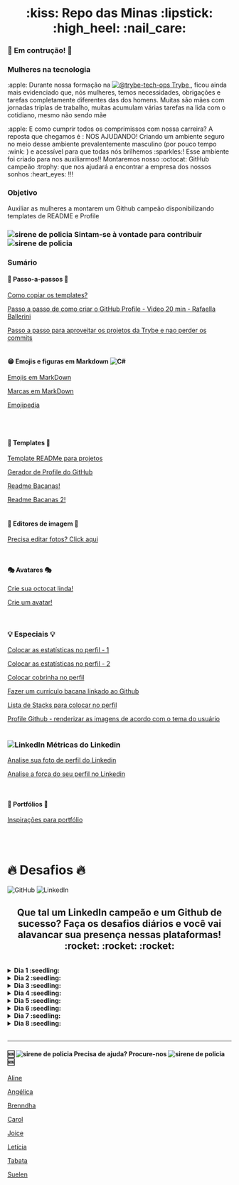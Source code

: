 <h1 align="center"> :kiss:  Repo das Minas  :lipstick:  :high_heel:  :nail_care: </h1> 

###  :construction:  Em contrução!  :construction:

### Mulheres na tecnologia

<p> :apple: Durante nossa formação na  <a href="https://www.betrybe.com/" target="_blank">
      <img src="https://avatars.githubusercontent.com/u/82593112?s=48&amp;v=4" width="24" height="24" alt="@trybe-tech-ops">
      Trybe
   </a>, ficou ainda mais evidenciado que, nós mulheres, temos necessidades, obrigações e tarefas completamente diferentes das dos homens. Muitas são mães com jornadas triplas de trabalho, muitas acumulam várias tarefas na lida com o cotidiano, mesmo não sendo mãe</p>
<p> :apple: E como cumprir todos os comprimissos com nossa carreira? A reposta que chegamos é : NOS AJUDANDO! 
 Criando um ambiente seguro no meio desse ambiente prevalentemente masculino (por pouco tempo :wink: ) e acessível para que todas nós brilhemos :sparkles:!
  Esse ambiente foi criado para nos auxiliarmos!! Montaremos nosso :octocat: GitHub campeão :trophy: que nos ajudará a encontrar a empresa dos nossos sonhos :heart_eyes: !!! </p>

### Objetivo

Auxiliar as mulheres a montarem um Github campeão disponibilizando templates de README e Profile



###  <img src="https://www.imagensanimadas.com/data/media/930/sirene-de-policia-imagem-animada-0004.gif" width="24" height="24" alt="sirene de policia" /> Sintam-se à vontade para contribuir <img src="https://www.imagensanimadas.com/data/media/930/sirene-de-policia-imagem-animada-0004.gif" width="24" height="24" alt="sirene de policia" /> 


 ### Sumário
 
 #### :feet: Passo-a-passos :feet:
 

<a href="https://github.com/onyrius/repo-das-mina/blob/f226203649794a35a1b7307b719031b63149c189/como-copiar-repo.md">Como copiar os templates?</a>  
      
<a href="https://www.youtube.com/watch?v=TsaLQAetPLU&list=PLhkO7OMKgT_rqwGYldqcFxyN4yjFgmDh8&index=4&ab_channel=RafaellaBallerini">Passo a passo de como criar o GitHub Profile - Video 20 min - Rafaella Ballerini</a>  

<a href="https://github.com/onyrius/repo-das-mina/blob/95fad25a448b0d75003ad6c41e68e33661304f27/nao-perca-seus-commits.md">Passo a passo para aproveitar os projetos da Trybe e nao perder os commits </a> <br/> <br/>
      
#### :grin: Emojis e figuras em Markdown ![C#](https://img.shields.io/badge/c%23-%23239120.svg?style=for-the-badge&logo=c-sharp&logoColor=white)
      
<a href="https://github.com/onyrius/repo-das-mina/blob/9a56c596b28926b16eb919ebdb7781bd6510a8f7/emojis.md"> Emojis em MarkDown  </a>

<a href="https://github.com/onyrius/markdown-badges"> Marcas em MarkDown </a> 

<a href="https://emojipedia.org/"> Emojipedia </a>

<br/> <br/>


      
#### :scroll: Templates :scroll:
      
 <a href="https://github.com/onyrius/repo-das-mina/blob/9a56c596b28926b16eb919ebdb7781bd6510a8f7/template-readme.md"> Template READMe para projetos  </a>
  
<a href="https://rahuldkjain.github.io/gh-profile-readme-generator/">Gerador de Profile do GitHub </a> 
      
<a href="https://github.com/matiassingers/awesome-readme">Readme Bacanas!</a>  
 
<a href="https://github.com/kautukkundan/Awesome-Profile-README-templates">Readme Bacanas 2!</a>
 <br/>
<br/>
      
 #### :wrench: Editores de imagem :wrench:
        
 <a href="https://pixlr.com/br/editor/">Precisa editar fotos? Click aqui</a>  <br/>
  
 <br/>
       
 ####  :performing_arts: Avatares  :performing_arts:
  
  <a href="https://myoctocat.com/build-your-octocat/"> Crie sua octocat linda!  </a> 
       
 <a href="https://www.bitmoji.com/"> Crie um avatar!  </a>
       
 <br/>  
       
  ###  :bulb: Especiais :bulb:
  
   <a href="https://github.com/anuraghazra/github-readme-stats">Colocar as estatísticas no perfil - 1</a>
  
  <a href="http://github-readme-streak-stats.herokuapp.com/demo/">Colocar as estatísticas no perfil - 2</a>
  
  <a href="https://dev.to/henriquelopes42/como-adicionar-o-snake-game-jogo-da-cobrinha-no-seu-perfil-do-github-40m2"> Colocar cobrinha no perfil</a>
  
  <a href="https://gitconnected.com/"> Fazer um currículo bacana linkado ao Github </a>
   
  <a href="https://github.com/tandpfun/skill-icons#readme">Lista de Stacks para colocar no perfil </a>
        
   <a href="https://www.stefanjudis.com/notes/how-to-define-dark-light-mode-images-in-github-markdown/"> Profile Github - renderizar as imagens de acordo com o tema do usuário </a>
    <br/>
    <br/>

  
 ### ![LinkedIn](https://img.shields.io/badge/linkedin-%230077B5.svg?style=for-the-badge&logo=linkedin&logoColor=white) Métricas do Linkedin 
   
 
   
   <a href="https://www.snappr.com/photo-analyzer/">Analise sua foto de perfil do Linkedin</a>
 
   <a href="http://linkedin.com/sales/ssi">Analise a força do seu perfil no Linkedin</a>
          
   <br/>
       
  #### :bust_in_silhouette: Portfólios :bust_in_silhouette:
     
 <a href="https://dev.to/gismo1337/interactive-portfolio-showcase-for-developers-4m97?signin=true#a"> Inspirações para portfólio </a>
  
 <br/><br/>
       
       
        
   # 🔥 Desafios 🔥      
   
   ![GitHub](https://img.shields.io/badge/github-%23121011.svg?style=for-the-badge&logo=github&logoColor=white) ![LinkedIn](https://img.shields.io/badge/linkedin-%230077B5.svg?style=for-the-badge&logo=linkedin&logoColor=white)
  <h2 align="center"> Que tal um LinkedIn campeão e um Github de sucesso? Faça os desafios diários e você vai alavancar sua presença nessas plataformas! :rocket: :rocket: :rocket:</h2>
<br/>

<details>
      
<summary><strong>Dia 1 :seedling:</strong></summary><br />

# Desafio diário | Adicionar foto, capa e título ![LinkedIn](https://img.shields.io/badge/linkedin-%230077B5.svg?style=for-the-badge&logo=linkedin&logoColor=white)

#### :seedling: Faça login e acesse o seu perfil clicando na sua foto e depois em visualizar perfil. <br/><br/>
<img src="./desafios-linkedin-github/dia-1/imagens/01.png"/><br/><br/>

#### :seedling: No seu perfil, clique no espaço para a foto e depois em adicionar foto. Existem as opções de fazer upload de uma foto ou tirar uma diretamente da sua webcam.
<img src="./desafios-linkedin-github/dia-1/imagens/02.png"/><br/><br/>


#### :seedling: Agora para a capa basta clicar no lápis circulado em laranja e escolher uma imagem. E no título no lápis circulado em azul.
<img src="./desafios-linkedin-github/dia-1/imagens/03.png" align="center"/><br/><br/>
_Há templates disponíveis no slack da Trybe que podemos usar e há também templates para linkedin no <a href="http://canva.com/">Canvas</a> (exemplo foto abaixo)_ <br/> 
<img src="./desafios-linkedin-github/dia-1/imagens/banner-linkedin-canvas.png"/><br/><br/>

#### :seedling: Uma ideia para o título é usar Estudante de Desenvolvimento Web Full Stack | Trybe - Turma XP. Basta digitar na área em vermelho e depois clicar em salvar.
<img src="./desafios-linkedin-github/dia-1/imagens/04.png"/><br/><br/>

## :seedling: Colaboradora: [Letícia Mayr](https://www.linkedin.com/in/leticia-mayr/) :green_heart:

</details>

<details>

<summary><strong>Dia 2 :seedling:</strong></summary><br />

# Desafio diário | Adicionar foto, nome, bio e localização ![GitHub](https://img.shields.io/badge/github-%23121011.svg?style=for-the-badge&logo=github&logoColor=white)

<img src="./desafios-linkedin-github/dia-2/imagens/01.png" /><br/><br/>
<img src="./desafios-linkedin-github/dia-2/imagens/02.png" /><br/><br/>
<img src="./desafios-linkedin-github/dia-2/imagens/03.png" /><br/><br/>
<img src="./desafios-linkedin-github/dia-2/imagens/04.png" /><br/><br/>
<img src="./desafios-linkedin-github/dia-2/imagens/05.png" /><br/><br/>

## :seedling: Colaboradora: [Joice Aguiar](https://www.linkedin.com/in/joicemaguiar/) :green_heart:

</details>

<details>

<summary><strong>Dia 3 :seedling:</strong></summary><br />

# Desafio diário | Mudar o setor, formação acadêmica (introdução), localidade e contato ![LinkedIn](https://img.shields.io/badge/linkedin-%230077B5.svg?style=for-the-badge&logo=linkedin&logoColor=white)

## :seedling: Faça login, acesse o seu perfil e depois clique nesse lápis para editar sua introdução.
     
<img src="./desafios-linkedin-github/dia-3/imagens/01.png" /><br/><br/>

## :seedling:  Neste janela, você pode editar muitas coisas, inclusive gravar a pronúncia do seu nome (apenas pelo app) e também adicionar os pronomes aos quais usa (e abaixo você configura quem pode ver isso, recomendo deixar _Todos_ 

<img src="./desafios-linkedin-github/dia-3/imagens/02.png" /><br/><br/>

## :seedling:  Logo abaixo terá a opção de colocar onde você trabalha atualmente (caso esteja trabalhando) e também onde estuda (é importante ticar a opção Exibir minha formação na introdução para que fique aparecendo logo no início do perfil).

<img src="./desafios-linkedin-github/dia-3/imagens/03.png" /><br/>
<img src="./desafios-linkedin-github/dia-3/imagens/04.png" /><br/><br/>

## :seedling:  Em seguida terá a opção de alterar sua localização.

<img src="./desafios-linkedin-github/dia-3/imagens/05.png" /><br/><br/>

## :seedling:  Quase finalizando, você pode atualizar o seu contato.

<img src="./desafios-linkedin-github/dia-3/imagens/06.png" /><br/><br/>

## :seedling:  Por fim, abrirá uma aba para inserir todas as informações pertinentes. Note que é onde pode fazer a personalização da URL, mas isso ficará para outro desafio.

<img src="./desafios-linkedin-github/dia-3/imagens/07.png" /><br/>
## :seedling:  Após preencher todas as opções e escolher a forma de visualização para sua rede de contatos, é só clicar em salvar, após salvar, você será redirecionada para a sessão anterior e também precisará clicar em salvar. Após isso, mais um passo já foi finalizado no seu perfil.

<img src="./desafios-linkedin-github/dia-3/imagens/08.png" /><br/><br/>

## :seedling: Colaboradora: [Brenndha Cabral](https://www.linkedin.com/in/brenndhacabral/) :green_heart:

</details>

<details>

<summary><strong>Dia 4 :seedling:</strong></summary><br />

# Desafio diário | Como personalizar o README do perfil do Github ![GitHub](https://img.shields.io/badge/github-%23121011.svg?style=for-the-badge&logo=github&logoColor=white)

 ## :seedling: Clique [aqui](https://www.youtube.com/watch?v=TsaLQAetPLU) e veja esse vídeo de 20 minutinhos (rapidinho :fire:) e você vai entender melhor como funciona o README do perfil e como personalizá-lo.

[![IMAGE ALT TEXT HERE](https://img.youtube.com/vi/TsaLQAetPLU/0.jpg)](https://www.youtube.com/watch?v=TsaLQAetPLU)

## :seedling: Colaboradora: [Brenndha Cabral](https://www.linkedin.com/in/brenndhacabral/) :green_heart:

</details>

<details>

<summary><strong>Dia 5 :seedling:</strong></summary><br />

# Desafio diário | Escrever o _Sobre_ do LinkedIn, seu texto de apresentação! ![LinkedIn](https://img.shields.io/badge/linkedin-%230077B5.svg?style=for-the-badge&logo=linkedin&logoColor=white)

 ## :seedling: Faça login, acesse o seu perfil.
     
<img src="./desafios-linkedin-github/dia-5/imagens/01.png" /><br/><br/>

## :seedling: Se não houver nenhum _Sobre_ no seu LinkedIn, faça os passos seguintes:
 - Vá até a opção _Adicionar seção do perfil_;
 - Abrirá uma caixinha, você deve selecionar a opção _Adicionar sobre_;
 - Escreva seu texto na área mostrada na terceira imagem e salve.

<img src="./desafios-linkedin-github/dia-5/imagens/02.png" /><br/>
<img src="./desafios-linkedin-github/dia-5/imagens/03.png" /><br/>
<img src="./desafios-linkedin-github/dia-5/imagens/04.png" /><br/><br/>


## :seedling:  Se você  já tem um _Sobre_ e quer editar, faça os passos seguintes:
 - Vá até a seção _Sobre_ do seu perfil e clique no lápis para editar;
 - Abrirá uma caixa de texto, é só escrever o seu _Sobre_ e salvar.

<img src="./desafios-linkedin-github/dia-5/imagens/05.png" /><br/>
<img src="./desafios-linkedin-github/dia-5/imagens/06.png" /><br/><br/>


## :seedling: E agora? O que escrever? Aqui vão algumas dicas:
 - Escreva uma breve apresentação sobre você;
 - Deve ser um texto pequeno e fluido;
 - Escreva em primeira pessoa;
 - Importante pensar em como você quer ser vista pelas pessoas;
 - Ideias para começar: Quais são suas paixões? Comunicar seus interesses; Linguagens de programação que domina; Qual é seu propósito?
 - Se estiver em transição de carreira, é legal falar qual foi sua motivação para fazer a transição.

<br/>

:warning: **Importante:** É um texto sobre você! A ideia aqui não é ter uma receita de bolo para seguir a risca. Deve ser um texto autêntico, que faça sentido para você. E lembre-se: geralmente o _Sobre_ é a primeira coisa que o recrutador vai olhar no seu perfil.

<br/>

## :seedling: Colaboradora: [Ligia Arcanjo Gonçalves](https://www.linkedin.com/in/ligiaarcanjo/) :green_heart:

</details>

<details>

<summary><strong>Dia 6 :seedling:</strong></summary><br />

# Desafio diário | Criando README do perfil [GitHub](https://img.shields.io/badge/github-%23121011.svg?style=for-the-badge&logo=github&logoColor=white)

<img src="./desafios-linkedin-github/dia-6/imagens/01.gif" /><br/><br/>
<img src="./desafios-linkedin-github/dia-6/imagens/02.gif" /><br/><br/>
<img src="./desafios-linkedin-github/dia-6/imagens/03.png" /><br/><br/>
<img src="./desafios-linkedin-github/dia-6/imagens/04.png" /><br/><br/>
<img src="./desafios-linkedin-github/dia-6/imagens/05.png" /><br/><br/>
<img src="./desafios-linkedin-github/dia-6/imagens/06.gif" /><br/><br/>
<img src="./desafios-linkedin-github/dia-6/imagens/07.gif" /><br/><br/>
<img src="./desafios-linkedin-github/dia-6/imagens/08.gif" /><br/><br/>
<img src="./desafios-linkedin-github/dia-6/imagens/09.gif" /><br/><br/>

## :seedling: Colaboradora: [Suelen Arruda](https://www.linkedin.com/in/suelen-arruda/) :green_heart:

</details>

<details>

<summary><strong>Dia 7 :seedling:</strong></summary><br />

# Desafio diário | Adicionar experiências profissionais ![LinkedIn](https://img.shields.io/badge/linkedin-%230077B5.svg?style=for-the-badge&logo=linkedin&logoColor=white)

Todas as experiências profissionais são válidas e devem ser incluídas no seu LinkedIn. Na descrição de cada experiência, você deve incluir suas principais atribuições e entregas em forma de tópicos, evitando parágrafos longos.
Além disso, adicionar mídias, deixam o seu perfil mais interessante.

Hackathons e projetos que você participou, também podem ser incluídos como experiências profissionais!
<br/><br/>

<img src="./desafios-linkedin-github/dia-7/imagens/01.png" /><br/><br/>
<img src="./desafios-linkedin-github/dia-7/imagens/02.png" /><br/><br/>
<img src="./desafios-linkedin-github/dia-7/imagens/03.png" /><br/><br/>
<img src="./desafios-linkedin-github/dia-7/imagens/04.png" /><br/><br/>
<img src="./desafios-linkedin-github/dia-7/imagens/05.png" /><br/><br/>

 - Para cada experiência listada utilizar até 3-4 bullet points para listar habilidades e/ou responsabilidades;
 - Em cada experiência profissional listar, pelo menos, um bullet point demonstrando como contribuiu para a empresa ou uma causa;
 - Para cada experiência listada, observar o nome da empresa /organização, o título de função, data de início e término (mês e ano).

 <br/>

## :seedling: Colaboradora: [Joice Aguiar](https://www.linkedin.com/in/joicemaguiar/) :green_heart:


</details>

<details>

<summary><strong>Dia 8 :seedling:</strong></summary><br />

# Desafio diário | Adicionar as formações acadêmicas ![LinkedIn](https://img.shields.io/badge/linkedin-%230077B5.svg?style=for-the-badge&logo=linkedin&logoColor=white)

#### :seedling: Vá até seu perfil. <br/><br/>
<img src="./desafios-linkedin-github/dia-8/imagens/01.png"/><br/><br/>

#### :seedling: Role para baixo até chegar em Formação acadêmica (fica logo após os experiências profissionais).

_Clique em editar para editar alguma experiência profissional já inserida ou clique em adicionar para inserir uma nova experiência_

<img src="./desafios-linkedin-github/dia-8/imagens/02.png"/><br/><br/>


#### :seedling: A seção de Formação acadêmica não aparece? Suba um pouquinho e clique em Adicionar seção do perfil  e adicione.

<img src="./desafios-linkedin-github/dia-8/imagens/03.png"/><br/><br/>
<img src="./desafios-linkedin-github/dia-8/imagens/04.png"/><br/><br/>

#### :seedling: Para adicionar uma nova Formação acadêmica, pasta clicar no botão inserir (passo acima) e se abrirá essa janela onde é possível inserir todas as informações pertinentes. Lembrando que é possível adicionar alguma mídia então se houver algum link a documentos, fotos, sites, apresentações e vídeos externos é interessante anexar. Não esqueça em clicar em Salvar.

<img src="./desafios-linkedin-github/dia-8/imagens/05.png"/><br/><br/>
<img src="./desafios-linkedin-github/dia-8/imagens/06.png"/><br/><br/>

#### :seedling: Quer adicionar uma nota ou excluir a Formação acadêmica? Só clicar no botão de editar (passo acima) que irá habilitar para você.

<img src="./desafios-linkedin-github/dia-8/imagens/07.png"/><br/><br/>

## :seedling: Colaboradora: [Brenndha Cabral](https://www.linkedin.com/in/brenndhacabral/) :green_heart:


</details>

<br/>

---
        
  #### :sos: <img src="https://www.imagensanimadas.com/data/media/930/sirene-de-policia-imagem-animada-0004.gif" width="24" height="24" alt="sirene de policia" />  Precisa de ajuda? Procure-nos <img src="https://www.imagensanimadas.com/data/media/930/sirene-de-policia-imagem-animada-0004.gif" width="24" height="24" alt="sirene de policia" />  :sos:

<a href="https://github.com/Alineol">Aline</a>

<a href="https://github.com/AngelicaCSSilva">Angélica</a>

<a href="https://github.com/brenndha-cabral">Brenndha</a>
       
<a href="https://github.com/Carolyla">Carol</a>

<a href="https://github.com/joiceaguiar">Joice</a>

<a href="https://github.com/LeticiaMayr">Letícia</a>  
 
 <a href="https://github.com/TabataSouto">Tabata</a> 
       
<a href="https://github.com/onyrius/">Suelen</a>
